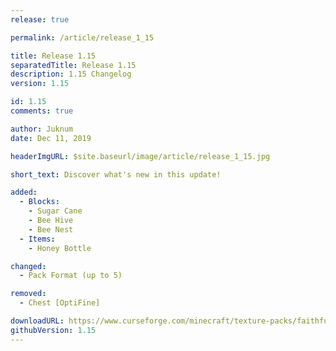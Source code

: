 ```yaml
---
release: true

permalink: /article/release_1_15

title: Release 1.15
separatedTitle: Release 1.15
description: 1.15 Changelog
version: 1.15

id: 1.15
comments: true

author: Juknum
date: Dec 11, 2019

headerImgURL: $site.baseurl/image/article/release_1_15.jpg

short_text: Discover what's new in this update!

added:
  - Blocks:
    - Sugar Cane
    - Bee Hive
    - Bee Nest
  - Items:
    - Honey Bottle

changed:
  - Pack Format (up to 5)

removed:
  - Chest [OptiFine]

downloadURL: https://www.curseforge.com/minecraft/texture-packs/faithful-3d/files/2842038
githubVersion: 1.15
---
```

